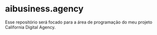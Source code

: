 # aibusiness.agency
Esse repositório será focado para a área de programação do meu projeto California Digital Agency.
